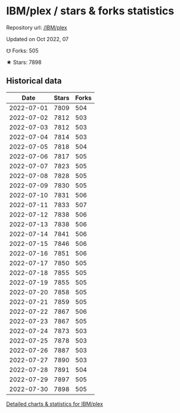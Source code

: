 # IBM/plex / stars & forks statistics

Repository url: [/IBM/plex](https://github.com/IBM/plex)

Updated on Oct 2022, 07

☋ Forks: 505

★ Stars: 7898

## Historical data
| Date | Stars | Forks |
|------|-------|-------|
| 2022-07-01 | 7809 | 504 | 
| 2022-07-02 | 7812 | 503 | 
| 2022-07-03 | 7812 | 503 | 
| 2022-07-04 | 7814 | 503 | 
| 2022-07-05 | 7818 | 504 | 
| 2022-07-06 | 7817 | 505 | 
| 2022-07-07 | 7823 | 505 | 
| 2022-07-08 | 7828 | 505 | 
| 2022-07-09 | 7830 | 505 | 
| 2022-07-10 | 7831 | 506 | 
| 2022-07-11 | 7833 | 507 | 
| 2022-07-12 | 7838 | 506 | 
| 2022-07-13 | 7838 | 506 | 
| 2022-07-14 | 7841 | 506 | 
| 2022-07-15 | 7846 | 506 | 
| 2022-07-16 | 7851 | 506 | 
| 2022-07-17 | 7850 | 505 | 
| 2022-07-18 | 7855 | 505 | 
| 2022-07-19 | 7855 | 505 | 
| 2022-07-20 | 7858 | 505 | 
| 2022-07-21 | 7859 | 505 | 
| 2022-07-22 | 7867 | 506 | 
| 2022-07-23 | 7867 | 505 | 
| 2022-07-24 | 7873 | 503 | 
| 2022-07-25 | 7878 | 503 | 
| 2022-07-26 | 7887 | 503 | 
| 2022-07-27 | 7890 | 503 | 
| 2022-07-28 | 7891 | 504 | 
| 2022-07-29 | 7897 | 505 | 
| 2022-07-30 | 7898 | 505 | 


[Detailed charts & statistics for IBM/plex](https://reviewgithub.com/rep/IBM/plex)
